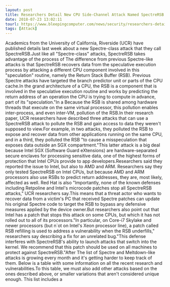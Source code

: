 ```yaml
---
layout: post
title: Researchers Detail New CPU Side-Channel Attack Named SpectreRSB
date: 2018-07-23 13:02:11
tourl: https://www.bleepingcomputer.com/news/security/researchers-detail-new-cpu-side-channel-attack-named-spectrersb/
tags: [Attack]
---
```

Academics from the University of California, Riverside (UCR) have published details last week about a new Spectre-class attack that they call SpectreRSB.Just like all "Spectre-class" attacks, SpectreRSB takes advantage of the process of The difference from previous Spectre-like attacks is that SpectreRSB recovers data from the speculative execution process by attacking a different CPU component involved in this "speculation" routine, namely the Return Stack Buffer (RSB). Previous Spectre attacks have targeted the branch predictor unit or parts of the CPU cache.In the grand architecture of a CPU, the RSB is a component that is involved in the speculative execution routine and works by predicting the return address of an operation the CPU is trying to compute in advance, part of its "speculation."In a Because the RSB is shared among hardware threads that execute on the same virtual processor, this pollution enables inter-process, and even inter-VM, pollution of the RSB.In their research paper, UCR researchers have described three attacks that can use a SpectreRSB attack to pollute the RSB and gain access to data they weren't supposed to view.For example, in two attacks, they polluted the RSB to expose and recover data from other applications running on the same CPU, and in a third, they polluted the RSB "to cause a misspeculation that exposes data outside an SGX compartment."This latter attack is a big deal because Intel SGX (Software Guard eXtensions) are hardware-separated secure enclaves for processing sensitive data, one of the highest forms of protection that Intel CPUs provide to app developers.Researchers said they reported the issue to Intel, but also to AMD and ARM. Researchers say they only tested SpectreRSB on Intel CPUs, but because AMD and ARM processors also use RSBs to predict return addresses, they are, most likely, affected as well. Red Hat is also "Importantly, none of the known defenses including Retpoline and Intel's microcode patches stop all SpectreRSB attacks," UCR researchers say.This means that a threat actor who wants to recover data from a victim's PC that received Spectre patches can update his original Spectre code to target the RSB to bypass any defensive measures applied by the device owner.But researchers also point out that Intel has a patch that stops this attack on some CPUs, but which it has not rolled out to all of its processors."In particular, on Core-i7 Skylake and newer processors (but n`ot on Intel's Xeon processor line), a patch called RSB refilling is used to address a vulnerability when the RSB underfills," researchers say describing a fix for an unrelated bug."This defense interferes with SpectreRSB's ability to launch attacks that switch into the kernel. We recommend that this patch should be used on all machines to protect against SpectreRSB."After The list of Spectre and Meltdown-like attacks is growing every month and it's getting harder to keep track of them. Below is a table with some information on all the recent research and vulnerabilities.To this table, we must also add other attacks based on the ones described above, or smaller variations that aren't considered unique enough. This list includes a 